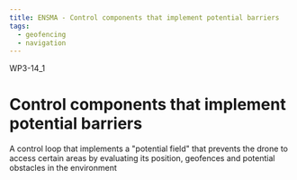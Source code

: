 ```yaml
---
title: ENSMA - Control components that implement potential barriers
tags:
  - geofencing
  - navigation
---
```


WP3-14_1

# Control components that implement potential barriers

A control loop that implements a "potential field" that prevents the drone to access certain areas by evaluating its position, geofences and potential obstacles in the environment
